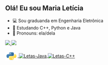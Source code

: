 ## Olá! Eu sou Maria Letícia
- :computer: Sou graduanda em Engenharia Eletrônica
- :floppy_disk: Estudando C++, Python e Java 
- :minidisc: Pronouns: ela/dela


<div>
  <a href="https://beacons.ai/letasbulhas">
  <img height ="180cm" src = "https://github-readme-stats.vercel.app/api?username=letasbulhas&show_icons=true&theme=dracula&include_all_commits=true&count_private=true"/>
  <img height ="160cm" src = "https://github-readme-stats.vercel.app/api/top-langs/?username=letasbulhas&layout=compact&langs_count=16&theme=dracula"/>
    </div>

  <div style="display: inline_block"><br>
  <img align="center" alt="Rafa-Python" height="30" width="40" src="https://raw.githubusercontent.com/devicons/devicon/master/icons/python/python-original.svg">
  <img align="center" alt="Letas-Java" height="30" width="40" src="https://cdn.jsdelivr.net/gh/devicons/devicon/icons/java/java-original.svg" />
  <img align="center" alt="Letas-C++" heigh="30" width="40" src="https://cdn.jsdelivr.net/gh/devicons/devicon/icons/cplusplus/cplusplus-original.svg" />
 
          
  
           
          
          
  <!--
**letasbulhas/letasbulhas** is a ✨ _special_ ✨ repository because its `README.md` (this file) appears on your GitHub profile
